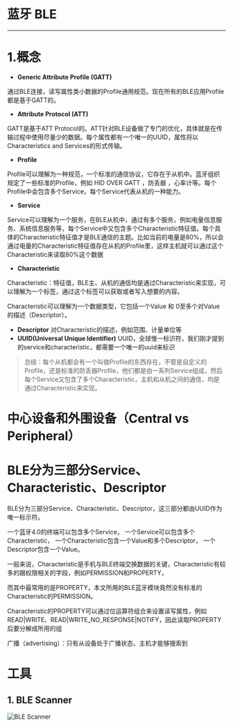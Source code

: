 # 蓝牙 BLE
-----
# 1.概念

- **Generic Attribute Profile (GATT)**

通过BLE连接，读写属性类小数据的Profile通用规范。现在所有的BLE应用Profile都是基于GATT的。

- **Attribute Protocol (ATT)**

GATT是基于ATT Protocol的。ATT针对BLE设备做了专门的优化，具体就是在传输过程中使用尽量少的数据。每个属性都有一个唯一的UUID，属性将以Characteristics and Services的形式传输。

- **Profile**

Profile可以理解为一种规范，一个标准的通信协议，它存在于从机中。蓝牙组织规定了一些标准的Profile，例如 HID OVER GATT ，防丢器 ，心率计等。每个Profile中会包含多个Service，每个Service代表从机的一种能力。

- **Service**

Service可以理解为一个服务，在BLE从机中，通过有多个服务，例如电量信息服务、系统信息服务等，每个Service中又包含多个Characteristic特征值。每个具体的Characteristic特征值才是BLE通信的主题。比如当前的电量是80%，所以会通过电量的Characteristic特征值存在从机的Profile里，这样主机就可以通过这个Characteristic来读取80%这个数据

- **Characteristic**

Characteristic：特征值，BLE主、从机的通信均是通过Characteristic来实现，可以理解为一个标签，通过这个标签可以获取或者写入想要的内容。

Characteristic可以理解为一个数据类型，它包括一个Value 和 0至多个对Value的描述（Descriptor）。

- **Descriptor**
对Characteristic的描述，例如范围、计量单位等
- **UUID(Universal Unique Identifier)**
UUID，全球惟一标识符，我们刚才提到的service和characteristic，都需要一个唯一的uuid来标识


> 总结：每个从机都会有一个叫做Profile的东西存在，不管是自定义的Profile，还是标准的防丢器Profile，他们都是由一系列Service组成，然后每个Service又包含了多个Characteristic，主机和从机之间的通信，均是通过Characteristic来实现。
# 中心设备和外围设备（Central vs Peripheral）

# BLE分为三部分Service、Characteristic、Descriptor

BLE分为三部分Service、Characteristic、Descriptor，这三部分都由UUID作为唯一标示符。

一个蓝牙4.0的终端可以包含多个Service，
一个Service可以包含多个Characteristic，
一个Characteristic包含一个Value和多个Descriptor，
一个Descriptor包含一个Value。


一般来说，Characteristic是手机与BLE终端交换数据的关键，Characteristic有较多的跟权限相关的字段，例如PERMISSION和PROPERTY，

而其中最常用的是PROPERTY，本文所用的BLE蓝牙模块竟然没有标准的Characteristic的PERMISSION。

Characteristic的PROPERTY可以通过位运算符组合来设置读写属性，例如READ|WRITE、READ|WRITE_NO_RESPONSE|NOTIFY，因此读取PROPERTY后要分解成所用的组



广播（advertising）：只有从设备处于广播状态，主机才能够搜索到
# 工具

## 1. BLE Scanner
![BLE Scanner](https://s1.ax1x.com/2017/09/14/nfiVJ.png)
